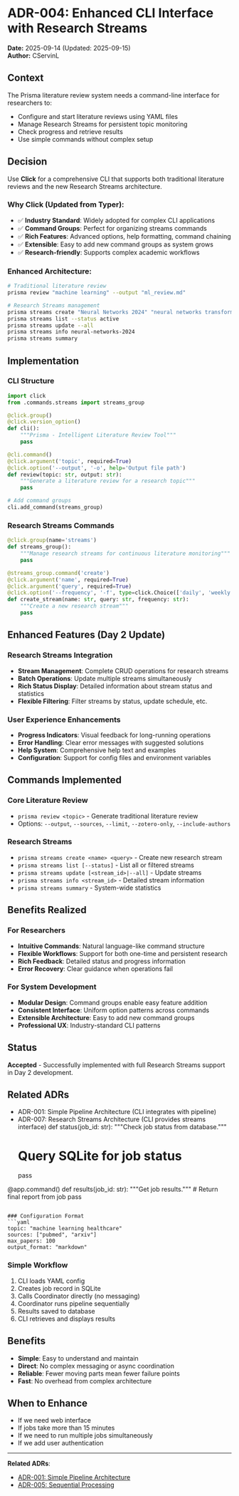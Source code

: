 # ADR-004: Enhanced CLI Interface with Research Streams

**Date:** 2025-09-14 (Updated: 2025-09-15)  
**Author:** CServinL

## Context

The Prisma literature review system needs a command-line interface for researchers to:
- Configure and start literature reviews using YAML files
- Manage Research Streams for persistent topic monitoring
- Check progress and retrieve results  
- Use simple commands without complex setup

## Decision

Use **Click** for a comprehensive CLI that supports both traditional literature reviews and the new Research Streams architecture.

### Why Click (Updated from Typer):
- ✅ **Industry Standard**: Widely adopted for complex CLI applications
- ✅ **Command Groups**: Perfect for organizing streams commands
- ✅ **Rich Features**: Advanced options, help formatting, command chaining
- ✅ **Extensible**: Easy to add new command groups as system grows
- ✅ **Research-friendly**: Supports complex academic workflows

### Enhanced Architecture:
```bash
# Traditional literature review
prisma review "machine learning" --output "ml_review.md"

# Research Streams management
prisma streams create "Neural Networks 2024" "neural networks transformer"
prisma streams list --status active
prisma streams update --all
prisma streams info neural-networks-2024
prisma streams summary
```

## Implementation

### CLI Structure
```python
import click
from .commands.streams import streams_group

@click.group()
@click.version_option()
def cli():
    """Prisma - Intelligent Literature Review Tool"""
    pass

@cli.command()
@click.argument('topic', required=True)
@click.option('--output', '-o', help='Output file path')
def review(topic: str, output: str):
    """Generate a literature review for a research topic"""
    pass

# Add command groups
cli.add_command(streams_group)
```

### Research Streams Commands
```python
@click.group(name='streams')
def streams_group():
    """Manage research streams for continuous literature monitoring"""
    pass

@streams_group.command('create')
@click.argument('name', required=True)
@click.argument('query', required=True) 
@click.option('--frequency', '-f', type=click.Choice(['daily', 'weekly', 'monthly', 'manual']))
def create_stream(name: str, query: str, frequency: str):
    """Create a new research stream"""
    pass
```

## Enhanced Features (Day 2 Update)

### Research Streams Integration
- **Stream Management**: Complete CRUD operations for research streams
- **Batch Operations**: Update multiple streams simultaneously
- **Rich Status Display**: Detailed information about stream status and statistics
- **Flexible Filtering**: Filter streams by status, update schedule, etc.

### User Experience Enhancements
- **Progress Indicators**: Visual feedback for long-running operations
- **Error Handling**: Clear error messages with suggested solutions
- **Help System**: Comprehensive help text and examples
- **Configuration**: Support for config files and environment variables

## Commands Implemented

### Core Literature Review
- `prisma review <topic>` - Generate traditional literature review
- Options: `--output`, `--sources`, `--limit`, `--zotero-only`, `--include-authors`

### Research Streams
- `prisma streams create <name> <query>` - Create new research stream
- `prisma streams list [--status]` - List all or filtered streams  
- `prisma streams update [<stream_id>|--all]` - Update streams
- `prisma streams info <stream_id>` - Detailed stream information
- `prisma streams summary` - System-wide statistics

## Benefits Realized

### For Researchers
- **Intuitive Commands**: Natural language-like command structure
- **Flexible Workflows**: Support for both one-time and persistent research
- **Rich Feedback**: Detailed status and progress information
- **Error Recovery**: Clear guidance when operations fail

### For System Development  
- **Modular Design**: Command groups enable easy feature addition
- **Consistent Interface**: Uniform option patterns across commands
- **Extensible Architecture**: Easy to add new command groups
- **Professional UX**: Industry-standard CLI patterns

## Status

**Accepted** - Successfully implemented with full Research Streams support in Day 2 development.

## Related ADRs
- ADR-001: Simple Pipeline Architecture (CLI integrates with pipeline)
- ADR-007: Research Streams Architecture (CLI provides streams interface) 
def status(job_id: str):
    """Check job status from database."""
    # Query SQLite for job status
    pass

@app.command()
def results(job_id: str):
    """Get job results."""
    # Return final report from job
    pass
```

### Configuration Format
```yaml
topic: "machine learning healthcare"
sources: ["pubmed", "arxiv"] 
max_papers: 100
output_format: "markdown"
```

### Simple Workflow
1. CLI loads YAML config
2. Creates job record in SQLite
3. Calls Coordinator directly (no messaging)
4. Coordinator runs pipeline sequentially
5. Results saved to database
6. CLI retrieves and displays results

## Benefits
- **Simple**: Easy to understand and maintain
- **Direct**: No complex messaging or async coordination
- **Reliable**: Fewer moving parts mean fewer failure points
- **Fast**: No overhead from complex architecture

## When to Enhance
- If we need web interface
- If jobs take more than 15 minutes
- If we need to run multiple jobs simultaneously
- If we add user authentication

---

**Related ADRs**: 
- [ADR-001: Simple Pipeline Architecture](./ADR-001-simple-pipeline-architecture.md)
- [ADR-005: Sequential Processing](./ADR-005-sequential-processing.md)
